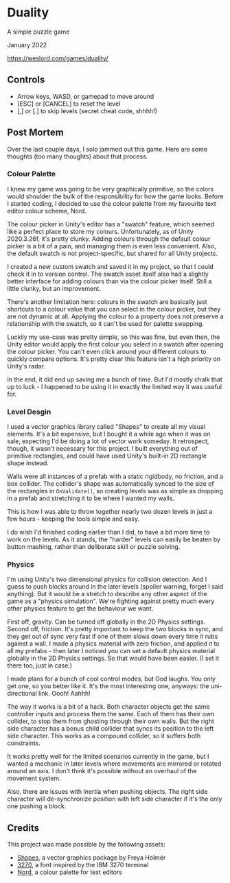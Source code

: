 # Duality

A simple puzzle game

January 2022

<https://weslord.com/games/duality/>

## Controls

- Arrow keys, WASD, or gamepad to move around
- [ESC] or [CANCEL] to reset the level
- [,] or [.] to skip levels (secret cheat code, shhhh!)

## Post Mortem

Over the last couple days, I solo jammed out this game. Here are some thoughts
(too many thoughts) about that process.

### Colour Palette

I knew my game was going to be very graphically primitive, so the colors would
shoulder the bulk of the responsibility for how the game looks. Before I started
coding, I decided to use the colour palette from my favourite text editor colour
scheme, Nord.

The colour picker in Unity's editor has a "swatch" feature, which seemed like a
perfect place to store my colours. Unfortunately, as of Unity 2020.3.26f, it's
pretty clunky. Adding colours through the default colour picker is a bit of a
pain, and managing them is even less convenient. Also, the default swatch is not
project-specific, but shared for all Unity projects.

I created a new custom swatch and saved it in my project, so that I could check
it in to version control. The swatch asset itself also had a slightly better
interface for adding colours than via the colour picker itself. Still a little
clunky, but an improvement.

There's another limitation here: colours in the swatch are basically just
shortcuts to a colour value that you can select in the colour picker, but they
are not dynamic at all. Applying the colour to a property does not preserve a
relationship with the swatch, so it can't be used for palette swapping.

Luckily my use-case was pretty simple, so this was fine, but even then, the
Unity editor would apply the first colour you select in a swatch after opening
the colour picker. You can't even click around your different colours to quickly
compare options. It's pretty clear this feature isn't a high priority on Unity's
radar.

In the end, it did end up saving me a bunch of time. But I'd mostly chalk that
up to luck - I happened to be using it in exactly the limited way it was useful
for.

### Level Desgin

I used a vector graphics library called "Shapes" to create all my visual
elements.  It's a bit expensive, but I bought it a while ago when it was on
sale, expecting I'd be doing a lot of vector work someday. It retrospect,
though, it wasn't necessary for this project. I built everything out of
primitive rectangles, and could have used Unity's built-in 2D rectangle shape
instead.

Walls were all instances of a prefab with a static rigidbody, no friction, and a
box collider. The collider's shape was automatically synced to the size of the
rectangles in `OnValidate()`, so creating levels was as simple as dropping in a
prefab and stretching it to be where I wanted my walls.

This is how I was able to throw together nearly two dozen levels in just a few
hours - keeping the tools simple and easy.

I do wish I'd finished coding earlier than I did, to have a bit more time to
work on the levels. As it stands, the "harder" levels can easily be beaten by
button mashing, rather than deliberate skill or puzzle solving.

### Physics

I'm using Unity's two dimensional physics for collision detection. And I guess
to push blocks around in the later levels (spoiler warning, forget I said
anything). But it would be a stretch to describe any other aspect of the game as
a "physics simulation". We're fighting against pretty much every other physics
feature to get the behaviour we want.

First off, gravity. Can be turned off globally in the 2D Physics settings.
Second off, friction. It's pretty important to keep the two blocks in sync, and
they get out of sync very fast if one of them slows down every time it rubs
against a wall. I made a physics material with zero friction, and applied it to
all my prefabs - then later I noticed you can set a default physics material
globally in the 2D Physics settings. So that would have been easier. (I set it
there too, just in case.)

I made plans for a bunch of  cool control modes, but God laughs. You only get
one, so you better like it. It's the most interesting one, anyways: the uni-
directional link. Oooh! Aahhh!

The way it works is a bit of a hack. Both character objects get the same
controller inputs and process them the same. Each of them has their own
collider, to stop them from ghosting through their own walls. But the right side
character has a bonus child collider that syncs its position to the left side
character. This works as a compound collider, so it suffers both constraints.

It works pretty well for the limited scenarios currently in the game, but I
wanted a mechanic in later levels where movements are mirrored or rotated around
an axis. I don't think it's possible without an overhaul of the movement system.

Also, there are issues with inertia when pushing objects. The right side
character will de-synchronize position with left side character if it's the only
one pushing a block.

## Credits

This project was made possible by the following assets:

- [Shapes](https://assetstore.unity.com/packages/tools/particles-effects/shapes-173167),
  a vector graphics package by Freya Holmér
- [3270](https://github.com/rbanffy/3270font), a font inspired by the IBM 3270
  terminal
- [Nord](https://www.nordtheme.com/), a colour palette for text editors

